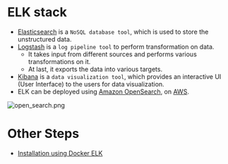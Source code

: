 
# ELK stack
- [Elasticsearch](../3_DatabaseComponents/NoSQL-Databases/ElasticSearch) is a `NoSQL database tool`, which is used to store the unstructured data.
- [Logstash](https://www.elastic.co/logstash/) is a `log pipeline tool` to perform transformation on data.
    - It takes input from different sources and performs various transformations on it.
    - At last, it exports the data into various targets.
- [Kibana](https://www.elastic.co/kibana/) is a `data visualization tool`, which provides an interactive UI (User Interface) to the users for data visualization.
- ELK can be deployed using [Amazon OpenSearch](../../2_AWSComponents/6_DatabaseServices/AmazonOpenSearch.md), on [AWS](../../2_AWSComponents).

![open_search.png](https://d1.awsstatic.com/product-page-diagram_HIW_Amazon-OpenSearch.bccd42c9b855877a40e4eb3c55511a8aae1002a4.png)

# Other Steps
- [Installation using Docker ELK](https://github.com/deviantony/docker-elk)

